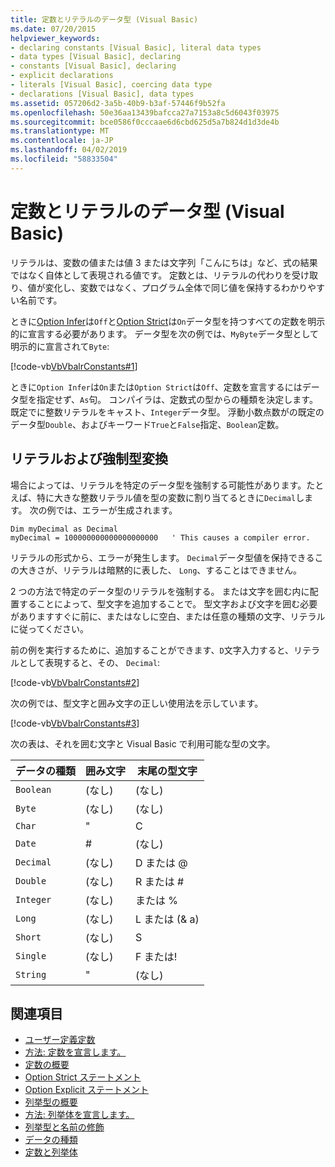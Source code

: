 ```yaml
---
title: 定数とリテラルのデータ型 (Visual Basic)
ms.date: 07/20/2015
helpviewer_keywords:
- declaring constants [Visual Basic], literal data types
- data types [Visual Basic], declaring
- constants [Visual Basic], declaring
- explicit declarations
- literals [Visual Basic], coercing data type
- declarations [Visual Basic], data types
ms.assetid: 057206d2-3a5b-40b9-b3af-57446f9b52fa
ms.openlocfilehash: 50e36aa13439bafcca27a7153a8c5d6043f03975
ms.sourcegitcommit: bce0586f0cccaae6d6cbd625d5a7b824d1d3de4b
ms.translationtype: MT
ms.contentlocale: ja-JP
ms.lasthandoff: 04/02/2019
ms.locfileid: "58833504"
---
```

# <a name="constant-and-literal-data-types-visual-basic"></a>定数とリテラルのデータ型 (Visual Basic)
リテラルは、変数の値または値 3 または文字列「こんにちは」など、式の結果ではなく自体として表現される値です。 定数とは、リテラルの代わりを受け取り、値が変化し、変数ではなく、プログラム全体で同じ値を保持するわかりやすい名前です。  
  
 ときに[Option Infer](../../../../visual-basic/language-reference/statements/option-infer-statement.md)は`Off`と[Option Strict](../../../../visual-basic/language-reference/statements/option-strict-statement.md)は`On`データ型を持つすべての定数を明示的に宣言する必要があります。 データ型を次の例では、`MyByte`データ型として明示的に宣言されて`Byte`:  
  
 [!code-vb[VbVbalrConstants#1](~/samples/snippets/visualbasic/VS_Snippets_VBCSharp/VbVbalrConstants/VB/Class1.vb#1)]  
  
 ときに`Option Infer`は`On`または`Option Strict`は`Off`、定数を宣言するにはデータ型を指定せず、`As`句。 コンパイラは、定数式の型からの種類を決定します。 既定でに整数リテラルをキャスト、`Integer`データ型。 浮動小数点数がの既定のデータ型`Double`、およびキーワード`True`と`False`指定、`Boolean`定数。  
  
## <a name="literals-and-type-coercion"></a>リテラルおよび強制型変換  
 場合によっては、リテラルを特定のデータ型を強制する可能性があります。たとえば、特に大きな整数リテラル値を型の変数に割り当てるときに`Decimal`します。 次の例では、エラーが生成されます。  
  
```  
Dim myDecimal as Decimal  
myDecimal = 100000000000000000000   ' This causes a compiler error.  
```  
  
 リテラルの形式から、エラーが発生します。 `Decimal`データ型値を保持できるこの大きさが、リテラルは暗黙的に表した、 `Long`、することはできません。  
  
 2 つの方法で特定のデータ型のリテラルを強制する。 または文字を囲む内に配置することによって、型文字を追加することで。 型文字および文字を囲む必要がありますすぐに前に、またはなしに空白、または任意の種類の文字、リテラルに従ってください。  
  
 前の例を実行するために、追加することができます、`D`文字入力すると、リテラルとして表現すると、その、 `Decimal`:  
  
 [!code-vb[VbVbalrConstants#2](~/samples/snippets/visualbasic/VS_Snippets_VBCSharp/VbVbalrConstants/VB/Class1.vb#2)]  
  
 次の例では、型文字と囲み文字の正しい使用法を示しています。  
  
 [!code-vb[VbVbalrConstants#3](~/samples/snippets/visualbasic/VS_Snippets_VBCSharp/VbVbalrConstants/VB/Class1.vb#3)]  
  
 次の表は、それを囲む文字と Visual Basic で利用可能な型の文字。  
  
|データの種類|囲み文字|末尾の型文字|  
|---|---|---|  
|`Boolean`|(なし)|(なし)|  
|`Byte`|(なし)|(なし)|  
|`Char`|"|C|  
|`Date`|#|(なし)|  
|`Decimal`|(なし)|D または @|  
|`Double`|(なし)|R または #|  
|`Integer`|(なし)|または %|  
|`Long`|(なし)|L または (& a)|  
|`Short`|(なし)|S|  
|`Single`|(なし)|F または!|  
|`String`|"|(なし)|  
  
## <a name="see-also"></a>関連項目

- [ユーザー定義定数](../../../../visual-basic/programming-guide/language-features/constants-enums/user-defined-constants.md)
- [方法: 定数を宣言します。](../../../../visual-basic/programming-guide/language-features/constants-enums/how-to-declare-a-constant.md)
- [定数の概要](../../../../visual-basic/programming-guide/language-features/constants-enums/constants-overview.md)
- [Option Strict ステートメント](../../../../visual-basic/language-reference/statements/option-strict-statement.md)
- [Option Explicit ステートメント](../../../../visual-basic/language-reference/statements/option-explicit-statement.md)
- [列挙型の概要](../../../../visual-basic/programming-guide/language-features/constants-enums/enumerations-overview.md)
- [方法: 列挙体を宣言します。](../../../../visual-basic/programming-guide/language-features/constants-enums/how-to-declare-enumerations.md)
- [列挙型と名前の修飾](../../../../visual-basic/programming-guide/language-features/constants-enums/enumerations-and-name-qualification.md)
- [データの種類](../../../../visual-basic/language-reference/data-types/index.md)
- [定数と列挙体](../../../../visual-basic/language-reference/constants-and-enumerations.md)
